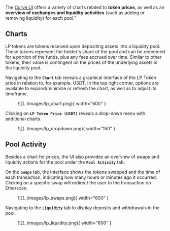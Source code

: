 The [Curve UI](https://curve.finance/) offers a variety of charts related to **token prices**, as well as an **overview of exchanges and liquidity activities** (such as adding or removing liquidity) for each pool."

## **Charts**

LP tokens are tokens received upon depositing assets into a liquidity pool. These tokens represent the holder's share of the pool and can be redeemed for a portion of the funds, plus any fees accrued over time. Similar to other tokens, their value is contingent on the prices of the underlying assets in the liquidity pool.

Navigating to the **`Chart`** tab reveals a graphical interface of the LP Token price in relation to, for example, USDT. In the top right corner, options are available to expand/minimize or refresh the chart, as well as to adjust its timeframe.

<figure markdown>
  ![](../images/lp_chart.png){ width="600" }
  <figcaption></figcaption>
</figure>

Clicking on **`LP Token Price (USDT)`** reveals a drop-down menu with additional charts.

<figure markdown>
  ![](../images/lp_dropdown.png){ width="150" }
  <figcaption></figcaption>
</figure>

## **Pool Activity**

Besides a chart for prices, the UI also provides an overview of swaps and liquidity actions for the pool under the **`Pool Activity`** tab.

On the **`Swaps`** tab, the interface shows the tokens swapped and the time of each transaction, indicating how many hours or minutes ago it occurred. Clicking on a specific swap will redirect the user to the transaction on Etherscan.


<figure markdown>
  ![](../images/lp_swaps.png){ width="600" }
  <figcaption></figcaption>
</figure>


Navigating to the **`Liquidity`** tab to display deposits and withdrawals in the pool.


<figure markdown>
  ![](../images/lp_liquidity.png){ width="600" }
  <figcaption></figcaption>
</figure>
